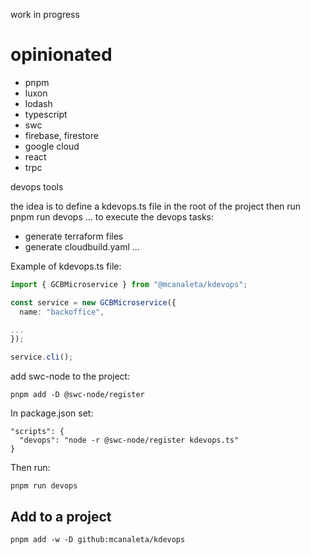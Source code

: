 work in progress

# opinionated

- pnpm
- luxon
- lodash
- typescript
- swc
- firebase, firestore
- google cloud
- react
- trpc

devops tools

the idea is to define a kdevops.ts file in the root of the project
then run pnpm run devops ... to execute the devops tasks:
- generate terraform files
- generate cloudbuild.yaml
...

Example of kdevops.ts file:

```ts
import { GCBMicroservice } from "@mcanaleta/kdevops";

const service = new GCBMicroservice({
  name: "backoffice",

...
});

service.cli();
```

add swc-node to the project:

```
pnpm add -D @swc-node/register
```

In package.json set:

```
"scripts": {
  "devops": "node -r @swc-node/register kdevops.ts"
}
```

Then run:

```
pnpm run devops
```



## Add to a project

```
pnpm add -w -D github:mcanaleta/kdevops
```